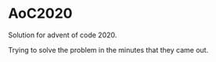 # AoC2020

Solution for advent of code 2020.

Trying to solve the problem in the minutes that they came out.

